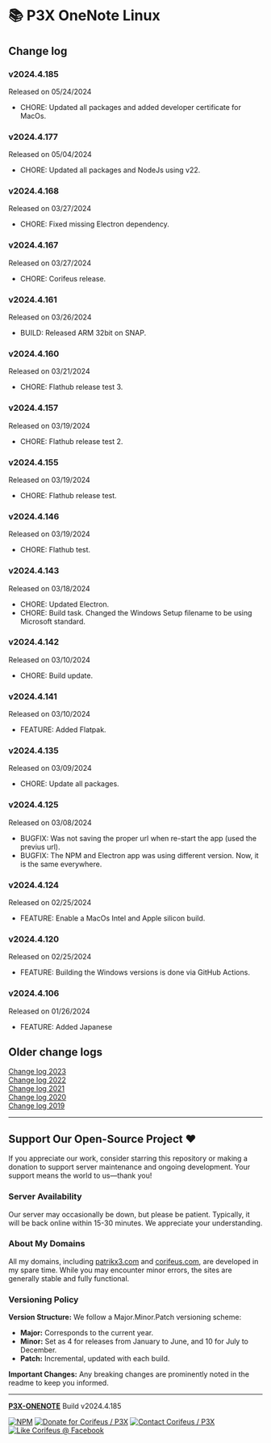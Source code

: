 [//]: #@corifeus-header

# 📚 P3X OneNote Linux

                        
[//]: #@corifeus-header:end

## Change log

### v2024.4.185
Released on 05/24/2024
* CHORE: Updated all packages and added developer certificate for MacOs.

### v2024.4.177
Released on 05/04/2024
* CHORE: Updated all packages and NodeJs using v22.

### v2024.4.168
Released on 03/27/2024
* CHORE: Fixed missing Electron dependency.

### v2024.4.167
Released on 03/27/2024
* CHORE: Corifeus release.

### v2024.4.161
Released on 03/26/2024
* BUILD: Released ARM 32bit on SNAP.

### v2024.4.160
Released on 03/21/2024
* CHORE: Flathub release test 3.

### v2024.4.157
Released on 03/19/2024
* CHORE: Flathub release test 2.

### v2024.4.155
Released on 03/19/2024
* CHORE: Flathub release test.

### v2024.4.146
Released on 03/19/2024
* CHORE: Flathub test.

### v2024.4.143
Released on 03/18/2024
* CHORE: Updated Electron.
* CHORE: Build task. Changed the Windows Setup filename to be using Microsoft standard.

### v2024.4.142
Released on 03/10/2024
* CHORE: Build update.

### v2024.4.141
Released on 03/10/2024
* FEATURE: Added Flatpak.

### v2024.4.135
Released on 03/09/2024
* CHORE: Update all packages.
  
### v2024.4.125
Released on 03/08/2024
* BUGFIX: Was not saving the proper url when re-start the app (used the previus url).
* BUGFIX: The NPM and Electron app was using different version. Now, it is the same everywhere.

### v2024.4.124
Released on 02/25/2024
* FEATURE: Enable a MacOs Intel and Apple silicon build.

### v2024.4.120
Released on 02/25/2024
* FEATURE: Building the Windows versions is done via GitHub Actions.

### v2024.4.106
Released on 01/26/2024
* FEATURE: Added Japanese
  
     
## Older change logs     
[Change log 2023](change-log.2023.md)  
[Change log 2022](change-log.2022.md)  
[Change log 2021](change-log.2021.md)  
[Change log 2020](change-log.2020.md)  
[Change log 2019](change-log.2019.md)  
  

[//]: #@corifeus-footer

---


## Support Our Open-Source Project ❤️
If you appreciate our work, consider starring this repository or making a donation to support server maintenance and ongoing development. Your support means the world to us—thank you!

### Server Availability
Our server may occasionally be down, but please be patient. Typically, it will be back online within 15-30 minutes. We appreciate your understanding.

### About My Domains
All my domains, including [patrikx3.com](https://patrikx3.com) and [corifeus.com](https://corifeus.com), are developed in my spare time. While you may encounter minor errors, the sites are generally stable and fully functional.

### Versioning Policy
**Version Structure:** We follow a Major.Minor.Patch versioning scheme:
- **Major:** Corresponds to the current year.
- **Minor:** Set as 4 for releases from January to June, and 10 for July to December.
- **Patch:** Incremental, updated with each build.

**Important Changes:** Any breaking changes are prominently noted in the readme to keep you informed.

---


[**P3X-ONENOTE**](https://corifeus.com/onenote) Build v2024.4.185

 [![NPM](https://img.shields.io/npm/v/p3x-onenote.svg)](https://www.npmjs.com/package/p3x-onenote)  [![Donate for Corifeus / P3X](https://img.shields.io/badge/Donate-Corifeus-003087.svg)](https://www.paypal.com/cgi-bin/webscr?cmd=_s-xclick&hosted_button_id=QZVM4V6HVZJW6)  [![Contact Corifeus / P3X](https://img.shields.io/badge/Contact-P3X-ff9900.svg)](https://www.patrikx3.com/en/front/contact) [![Like Corifeus @ Facebook](https://img.shields.io/badge/LIKE-Corifeus-3b5998.svg)](https://www.facebook.com/corifeus.software)






[//]: #@corifeus-footer:end
